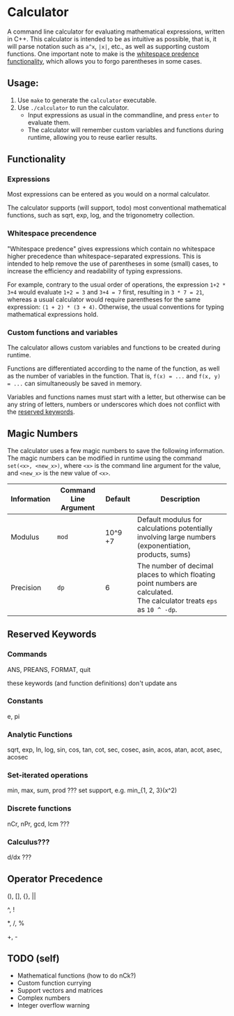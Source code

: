 # Calculator

A command line calculator for evaluating mathematical expressions, written in C++.
This calculator is intended to be as intuitive as possible, that is, it will parse notation such as `a^x`, `|x|`, etc., as well as supporting custom functions.
One important note to make is the [whitespace predence functionality](#whitespace-precendence), which allows you to forgo parentheses in some cases.

## Usage:

1. Use `make` to generate the `calculator` executable.
2. Use `./calculator` to run the calculator.
   - Input expressions as usual in the commandline, and press `enter` to evaluate them.
   - The calculator will remember custom variables and functions during runtime, allowing you to reuse earlier results.

## Functionality

### Expressions

Most expressions can be entered as you would on a normal calculator.

The calculator supports (will support, todo) most conventional mathematical functions, such as sqrt, exp, log, and the trigonometry collection.

### Whitespace precendence

"Whitespace predence" gives expressions which contain no whitespace higher precedence than whitespace-separated expressions.
This is intended to help remove the use of parentheses in some (small) cases, to increase the efficiency and readability of typing expressions.

For example, contrary to the usual order of operations, the expression `1+2 * 3+4` would evaluate `1+2 = 3` and `3+4 = 7` first, resulting in `3 * 7 = 21`, whereas a usual calculator would require parentheses for the same expression: `(1 + 2) * (3 + 4)`.
Otherwise, the usual conventions for typing mathematical expressions hold.

### Custom functions and variables

The calculator allows custom variables and functions to be created during runtime.

Functions are differentiated according to the name of the function, as well as the number of variables in the function.
That is, `f(x) = ...` and `f(x, y) = ...` can simultaneously be saved in memory.

Variables and functions names must start with a letter, but otherwise can be any string of letters, numbers or underscores which does not conflict with the [reserved keywords](#reserved-keywords).

## Magic Numbers

The calculator uses a few magic numbers to save the following information.
The magic numbers can be modified in runtime using the command `set(<x>, <new_x>)`, where `<x>` is the command line argument for the value, and `<new_x>` is the new value of `<x>`.

| Information | Command Line Argument | Default | Description                                                                                                                  |
| ----------- | --------------------- | ------- | ---------------------------------------------------------------------------------------------------------------------------- |
| Modulus     | `mod`                 | 10^9 +7 | Default modulus for calculations potentially involving large numbers (exponentiation, products, sums)                        |
| Precision   | `dp`                  | 6       | The number of decimal places to which floating point numbers are calculated. <br> The calculator treats `eps` as `10 ^ -dp`. |

## Reserved Keywords

### Commands

ANS, PREANS, FORMAT, quit

these keywords (and function definitions) don't update ans

### Constants

e, pi

### Analytic Functions

sqrt, exp, ln, log, sin, cos, tan, cot, sec, cosec, asin, acos, atan, acot, asec, acosec

### Set-iterated operations

min, max, sum, prod ???
set support, e.g. min\_{1, 2, 3}(x^2)

### Discrete functions

nCr, nPr, gcd, lcm ???

### Calculus???

d/dx ???

## Operator Precedence

(), [], {}, ||

^, !

\*, /, %

+, -

## TODO (self)

- Mathematical functions (how to do nCk?)
- Custom function currying
- Support vectors and matrices
- Complex numbers
- Integer overflow warning
